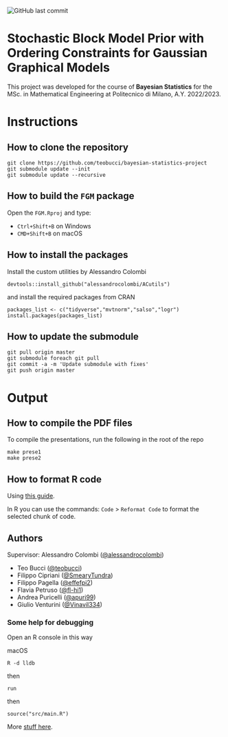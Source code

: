 ![GitHub last commit](https://img.shields.io/github/last-commit/teobucci/CNN-Plants-Classifier?logo=github)

# Stochastic Block Model Prior with Ordering Constraints for Gaussian Graphical Models

This project was developed for the course of **Bayesian Statistics** for the MSc. in Mathematical Engineering at Politecnico di Milano, A.Y. 2022/2023.

# Instructions

## How to clone the repository

```
git clone https://github.com/teobucci/bayesian-statistics-project
git submodule update --init
git submodule update --recursive
```

## How to build the `FGM` package

Open the `FGM.Rproj` and type:

- `Ctrl+Shift+B` on Windows
- `CMD+Shift+B` on macOS

## How to install the packages

Install the custom utilities by Alessandro Colombi
```
devtools::install_github("alessandrocolombi/ACutils")
```

and install the required packages from CRAN

```
packages_list <- c("tidyverse","mvtnorm","salso","logr")
install.packages(packages_list)
```

## How to update the submodule

```
git pull origin master
git submodule foreach git pull
git commit -a -m 'Update submodule with fixes'
git push origin master
```

# Output

## How to compile the PDF files

To compile the presentations, run the following in the root of the repo

```
make prese1
make prese2
```

## How to format R code

Using [this guide](https://bookdown.org/dli/rguide/r-style-guide.html).

In R you can use the commands: `Code` > `Reformat Code` to format the selected chunk of code.

## Authors

Supervisor: Alessandro Colombi ([@alessandrocolombi](https://github.com/alessandrocolombi))

- Teo Bucci ([@teobucci](https://github.com/teobucci))
- Filippo Cipriani ([@SmearyTundra](https://github.com/SmearyTundra))
- Filippo Pagella ([@effefpi2](https://github.com/effefpi2))
- Flavia Petruso ([@fl-hi1](https://github.com/fl-hi1))
- Andrea Puricelli ([@apuri99](https://github.com/apuri99))
- Giulio Venturini ([@Vinavil334](https://github.com/Vinavil334))


### Some help for debugging

Open an R console in this way

macOS
```
R -d lldb
```
then
```
run
```
then
```
source("src/main.R")
```

More [stuff here](https://blog.davisvaughan.com/posts/2019-04-05-debug-r-package-with-cpp/).